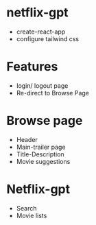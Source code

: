 # netflix-gpt

- create-react-app
- configure tailwind css

# Features

- login/ logout page
- Re-direct to Browse Page

# Browse page

- Header
- Main-trailer page
- Title-Description
- Movie suggestions

# Netflix-gpt

- Search
- Movie lists
